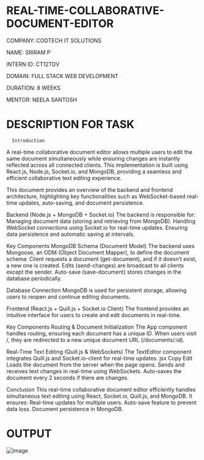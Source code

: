 # REAL-TIME-COLLABORATIVE-DOCUMENT-EDITOR

COMPANY: CODTECH IT SOLUTIONS

NAME: SRIRAM P

INTERN ID: CT12TDV

DOMAIN: FULL STACK WEB DEVELOPMENT

DURATION: 8 WEEKS

MENTOR: NEELA SANTOSH

# DESCRIPTION FOR TASK
      Introduction
A real-time collaborative document editor allows multiple users to edit the same document simultaneously while ensuring changes are instantly reflected across all connected clients. This implementation is built using React.js, Node.js, Socket.io, and MongoDB, providing a seamless and efficient collaborative text editing experience.

This document provides an overview of the backend and frontend architecture, highlighting key functionalities such as WebSocket-based real-time updates, auto-saving, and document persistence.

Backend (Node.js + MongoDB + Socket.io)
The backend is responsible for:
Managing document data (storing and retrieving from MongoDB).
Handling WebSocket connections using Socket.io for real-time updates.
Ensuring data persistence and automatic saving at intervals.

Key Components
MongoDB Schema (Document Model)
The backend uses Mongoose, an ODM (Object Document Mapper), to define the document schema:
Client requests a document (get-document), and if it doesn’t exist, a new one is created.
Edits (send-changes) are broadcast to all clients except the sender.
Auto-save (save-document) stores changes in the database periodically.

Database Connection
MongoDB is used for persistent storage, allowing users to reopen and continue editing documents.

Frontend (React.js + Quill.js + Socket.io Client)
The frontend provides an intuitive interface for users to create and edit documents in real-time.

Key Components
Routing & Document Initialization
The App component handles routing, ensuring each document has a unique ID.
When users visit /, they are redirected to a new unique document URL (/documents/:id).

Real-Time Text Editing (Quill.js & WebSockets)
The TextEditor component integrates Quill.js and Socket.io-client for real-time updates.
jsx
Copy
Edit
Loads the document from the server when the page opens.
Sends and receives text changes in real-time using WebSockets.
Auto-saves the document every 2 seconds if there are changes.

Conclusion
This real-time collaborative document editor efficiently handles simultaneous text editing using React, Socket.io, Quill.js, and MongoDB. It ensures:
 Real-time updates for multiple users.
 Auto-save feature to prevent data loss.
 Document persistence in MongoDB.

# OUTPUT
![Image](https://github.com/user-attachments/assets/02c516f0-778a-4ee8-ab80-8bcf3c242af3)
